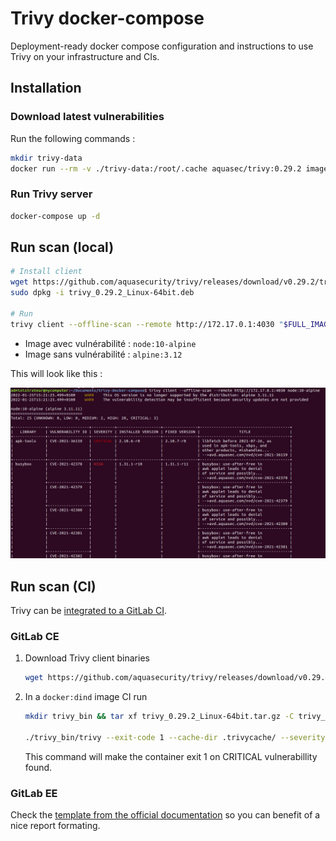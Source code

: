# Trivy docker-compose

Deployment-ready docker compose configuration and instructions to use Trivy on your infrastructure and CIs.

## Installation

### Download latest vulnerabilities

Run the following commands :

```bash
mkdir trivy-data
docker run --rm -v ./trivy-data:/root/.cache aquasec/trivy:0.29.2 image --download-db-only
```

### Run Trivy server

```bash
docker-compose up -d
```

## Run scan (local)

```bash
# Install client
wget https://github.com/aquasecurity/trivy/releases/download/v0.29.2/trivy_0.29.2_Linux-64bit.deb
sudo dpkg -i trivy_0.29.2_Linux-64bit.deb

# Run
trivy client --offline-scan --remote http://172.17.0.1:4030 "$FULL_IMAGE_NAME"
```

- Image avec vulnérabilité : `node:10-alpine`
- Image sans vulnérabilité : `alpine:3.12`

This will look like this :

![Screenshot scan example](scan_example.png)

## Run scan (CI)

Trivy can be [integrated to a GitLab CI](https://aquasecurity.github.io/trivy/v0.29.2/advanced/integrations/gitlab-ci/).

### GitLab CE

1. Download Trivy client binaries

    ```bash
    wget https://github.com/aquasecurity/trivy/releases/download/v0.29.2/trivy_0.29.2_Linux-64bit.tar.gz
    ```

2. In a `docker:dind` image CI run

    ```bash
    mkdir trivy_bin && tar xf trivy_0.29.2_Linux-64bit.tar.gz -C trivy_bin/

    ./trivy_bin/trivy --exit-code 1 --cache-dir .trivycache/ --severity CRITICAL --no-progress "$FULL_IMAGE_NAME"
    ```

    This command will make the container exit 1 on CRITICAL vulnerabillity found.

### GitLab EE

Check the [template from the official documentation](https://aquasecurity.github.io/trivy/v0.29.2/advanced/integrations/gitlab-ci/) so you can benefit of a nice report formating.
